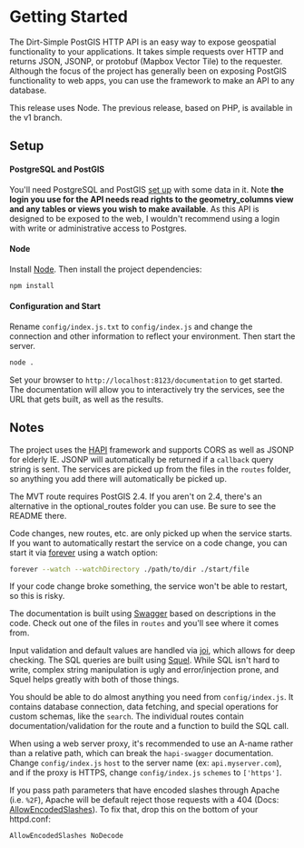 # Getting Started

The Dirt-Simple PostGIS HTTP API is an easy way to expose geospatial functionality to your applications. It takes simple requests over HTTP and returns JSON, JSONP, or protobuf (Mapbox Vector Tile) to the requester. Although the focus of the project has generally been on exposing PostGIS functionality to web apps, you can use the framework to make an API to any database.

This release uses Node. The previous release, based on PHP, is available in the v1 branch.

## Setup

#### PostgreSQL and PostGIS

You'll need PostgreSQL and PostGIS [set up](http://postgis.net/docs/manual-2.0/postgis_installation.html) with some data in it. Note **the login you use for the API needs read rights to the geometry_columns view and any tables or views you wish to make available**. As this API is designed to be exposed to the web, I wouldn't recommend using a login with write or administrative access to Postgres.

#### Node

Install [Node](https://nodejs.org/en/). Then install the project dependencies:

``` bash
npm install
```

#### Configuration and Start

Rename `config/index.js.txt` to `config/index.js` and change the connection and other information to reflect your environment. Then start the server.

``` bash
node .
```

Set your browser to `http://localhost:8123/documentation` to get started. The documentation will allow you to interactively try the services, see the URL that gets built, as well as the results.

## Notes

The project uses the [HAPI](http://hapijs.com/) framework and supports CORS as well as JSONP for elderly IE. JSONP will automatically be returned if a `callback` query string is sent. The services are picked up from the files in the `routes` folder, so anything you add there will automatically be picked up.

The MVT route requires PostGIS 2.4. If you aren't on 2.4, there's an alternative in the optional_routes folder you can use. Be sure to see the README there.

Code changes, new routes, etc. are only picked up when the service starts. If you want to automatically restart the service on a code change, you can start it via [forever](https://github.com/foreverjs/forever) using a watch option:

``` bash
forever --watch --watchDirectory ./path/to/dir ./start/file
```

If your code change broke something, the service won't be able to restart, so this is risky.

The documentation is built using [Swagger](https://github.com/glennjones/hapi-swagger) based on descriptions in the code. Check out one of the files in `routes` and you'll see where it comes from.

Input validation and default values are handled via [joi](https://github.com/hapijs/joi), which allows for deep checking. The SQL queries are built using [Squel](https://hiddentao.github.io/squel/). While SQL isn't hard to write, complex string manipulation is ugly and error/injection prone, and Squel helps greatly with both of those things.

You should be able to do almost anything you need from `config/index.js`. It contains database connection, data fetching, and special operations for custom schemas, like the `search`. The individual routes contain documentation/validation for the route and a function to build the SQL call.

When using a web server proxy, it's recommended to use an A-name rather than a relative path, which can break the `hapi-swagger` documentation. Change `config/index.js` `host` to the server name (ex: `api.myserver.com`), and if the proxy is HTTPS, change `config/index.js` `schemes` to `['https']`.

If you pass path parameters that have encoded slashes through Apache (i.e. `%2F`), Apache will be default reject those requests with a 404 (Docs: [AllowEncodedSlashes](https://httpd.apache.org/docs/2.4/mod/core.html#allowencodedslashes)). To fix that, drop this on the bottom of your httpd.conf:

```
AllowEncodedSlashes NoDecode
```
